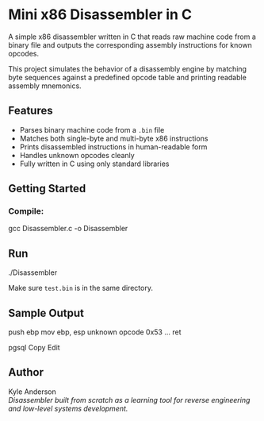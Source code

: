 # Mini x86 Disassembler in C

A simple x86 disassembler written in C that reads raw machine code from a binary file and outputs the corresponding assembly instructions for known opcodes.

This project simulates the behavior of a disassembly engine by matching byte sequences against a predefined opcode table and printing readable assembly mnemonics.

## Features

- Parses binary machine code from a `.bin` file
- Matches both single-byte and multi-byte x86 instructions
- Prints disassembled instructions in human-readable form
- Handles unknown opcodes cleanly
- Fully written in C using only standard libraries

## Getting Started

### Compile:

gcc Disassembler.c -o Disassembler

## Run

./Disassembler

Make sure `test.bin` is in the same directory.

## Sample Output

push ebp mov ebp, esp unknown opcode 0x53 ... ret

pgsql
Copy
Edit

## Author

Kyle Anderson  
_Disassembler built from scratch as a learning tool for reverse engineering and low-level systems development._
